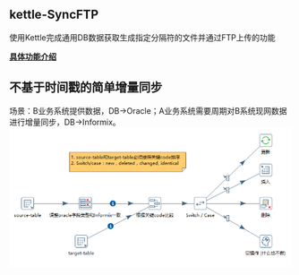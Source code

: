 ## kettle-SyncFTP
使用Kettle完成通用DB数据获取生成指定分隔符的文件并通过FTP上传的功能

[**具体功能介绍**](https://www.cnblogs.com/missfox18/p/7642026.html)


## 不基于时间戳的简单增量同步
场景：B业务系统提供数据，DB->Oracle；A业务系统需要周期对B系统现网数据进行增量同步，DB->Informix。
![](https://github.com/missfoxw/kettle-SyncFTP/blob/feature-20190411/Sync-incremental/sync-incremental.png)
